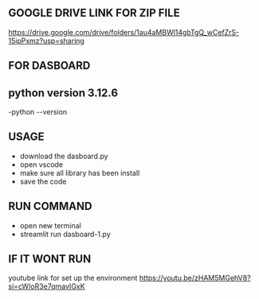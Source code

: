 ## GOOGLE DRIVE LINK FOR ZIP FILE
https://drive.google.com/drive/folders/1au4aMBWl14gbTgQ_wCefZrS-15ipPxmz?usp=sharing

## FOR DASBOARD

## python version 3.12.6
-python --version

## USAGE
- download the dasboard.py
- open vscode
- make sure all library has been install
- save the code 
## RUN COMMAND
- open new terminal 
- streamlit run dasboard-1.py

## IF IT WONT RUN 
youtube link for set up the environment
https://youtu.be/zHAM5MGehV8?si=cWloR3e7qmavIGxK 
